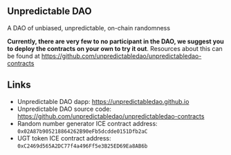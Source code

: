 ## Unpredictable DAO

A DAO of unbiased, unpredictable, on-chain randomness

**Currently, there are very few to no participant in the DAO, we suggest you to deploy the contracts on your own to try it out**. Resources about this can be found at https://github.com/unpredictabledao/unpredictabledao-contracts

## Links

* Unpredictable DAO dapp: https://unpredictabledao.github.io
* Unpredictable DAO source code: https://github.com/unpredictabledao/unpredictabledao-contracts
* Random number generator ICE contract address: `0x02A87b905218864262B90eFb5dcdde0151Dfb2aC`
* UGT token ICE contract address: `0xC2469d565A2DC77f4a496Ff5e3B25ED69Ea8AB6b`
